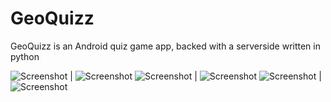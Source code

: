 # GeoQuizz

GeoQuizz is an Android quiz game app, backed with a serverside written in python

![Screenshot](login_form.png) | ![Screenshot](main.png)
![Screenshot](game.png) | ![Screenshot](rock_my_world.png)
![Screenshot](map.png) | ![Screenshot](stats.png)

